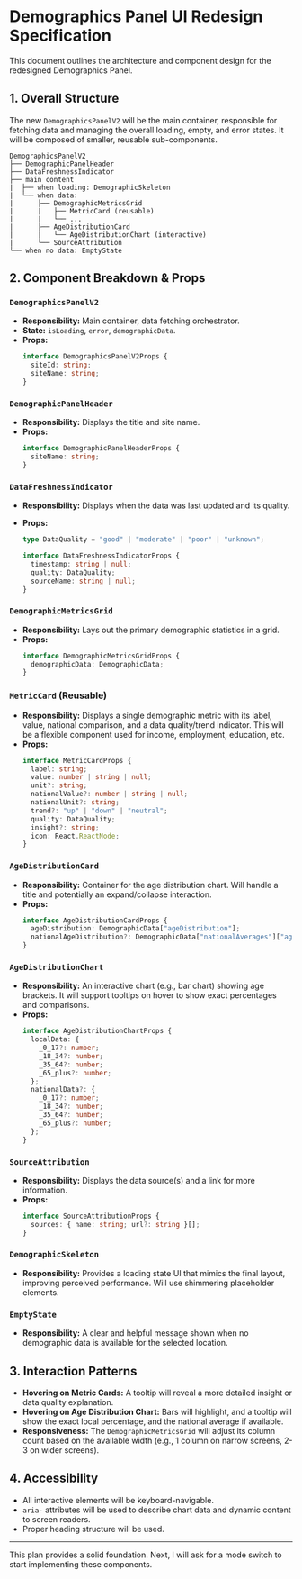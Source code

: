 # Demographics Panel UI Redesign Specification

This document outlines the architecture and component design for the redesigned Demographics Panel.

## 1. Overall Structure

The new `DemographicsPanelV2` will be the main container, responsible for fetching data and managing the overall loading, empty, and error states. It will be composed of smaller, reusable sub-components.

```
DemographicsPanelV2
├── DemographicPanelHeader
├── DataFreshnessIndicator
├── main content
|  ├── when loading: DemographicSkeleton
|  └── when data:
|      ├── DemographicMetricsGrid
|      |   ├── MetricCard (reusable)
|      |   └── ...
|      ├── AgeDistributionCard
|      |   └── AgeDistributionChart (interactive)
|      └── SourceAttribution
└── when no data: EmptyState
```

## 2. Component Breakdown & Props

### `DemographicsPanelV2`

- **Responsibility:** Main container, data fetching orchestrator.
- **State:** `isLoading`, `error`, `demographicData`.
- **Props:**
  ```typescript
  interface DemographicsPanelV2Props {
    siteId: string;
    siteName: string;
  }
  ```

### `DemographicPanelHeader`

- **Responsibility:** Displays the title and site name.
- **Props:**
  ```typescript
  interface DemographicPanelHeaderProps {
    siteName: string;
  }
  ```

### `DataFreshnessIndicator`

- **Responsibility:** Displays when the data was last updated and its quality.
- **Props:**

  ```typescript
  type DataQuality = "good" | "moderate" | "poor" | "unknown";

  interface DataFreshnessIndicatorProps {
    timestamp: string | null;
    quality: DataQuality;
    sourceName: string | null;
  }
  ```

### `DemographicMetricsGrid`

- **Responsibility:** Lays out the primary demographic statistics in a grid.
- **Props:**
  ```typescript
  interface DemographicMetricsGridProps {
    demographicData: DemographicData;
  }
  ```

### `MetricCard` (Reusable)

- **Responsibility:** Displays a single demographic metric with its label, value, national comparison, and a data quality/trend indicator. This will be a flexible component used for income, employment, education, etc.
- **Props:**
  ```typescript
  interface MetricCardProps {
    label: string;
    value: number | string | null;
    unit?: string;
    nationalValue?: number | string | null;
    nationalUnit?: string;
    trend?: "up" | "down" | "neutral";
    quality: DataQuality;
    insight?: string;
    icon: React.ReactNode;
  }
  ```

### `AgeDistributionCard`

- **Responsibility:** Container for the age distribution chart. Will handle a title and potentially an expand/collapse interaction.
- **Props:**
  ```typescript
  interface AgeDistributionCardProps {
    ageDistribution: DemographicData["ageDistribution"];
    nationalAgeDistribution?: DemographicData["nationalAverages"]["ageDistribution"];
  }
  ```

### `AgeDistributionChart`

- **Responsibility:** An interactive chart (e.g., bar chart) showing age brackets. It will support tooltips on hover to show exact percentages and comparisons.
- **Props:**
  ```typescript
  interface AgeDistributionChartProps {
    localData: {
      _0_17?: number;
      _18_34?: number;
      _35_64?: number;
      _65_plus?: number;
    };
    nationalData?: {
      _0_17?: number;
      _18_34?: number;
      _35_64?: number;
      _65_plus?: number;
    };
  }
  ```

### `SourceAttribution`

- **Responsibility:** Displays the data source(s) and a link for more information.
- **Props:**
  ```typescript
  interface SourceAttributionProps {
    sources: { name: string; url?: string }[];
  }
  ```

### `DemographicSkeleton`

- **Responsibility:** Provides a loading state UI that mimics the final layout, improving perceived performance. Will use shimmering placeholder elements.

### `EmptyState`

- **Responsibility:** A clear and helpful message shown when no demographic data is available for the selected location.

## 3. Interaction Patterns

- **Hovering on Metric Cards:** A tooltip will reveal a more detailed insight or data quality explanation.
- **Hovering on Age Distribution Chart:** Bars will highlight, and a tooltip will show the exact local percentage, and the national average if available.
- **Responsiveness:** The `DemographicMetricsGrid` will adjust its column count based on the available width (e.g., 1 column on narrow screens, 2-3 on wider screens).

## 4. Accessibility

- All interactive elements will be keyboard-navigable.
- `aria-` attributes will be used to describe chart data and dynamic content to screen readers.
- Proper heading structure will be used.

---

This plan provides a solid foundation. Next, I will ask for a mode switch to start implementing these components.
